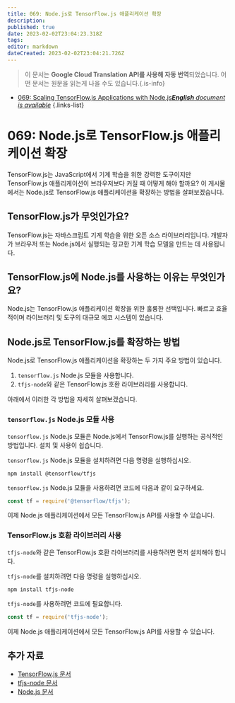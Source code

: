 ```yaml
---
title: 069: Node.js로 TensorFlow.js 애플리케이션 확장
description: 
published: true
date: 2023-02-02T23:04:23.318Z
tags: 
editor: markdown
dateCreated: 2023-02-02T23:04:21.726Z
---
```


> 이 문서는 **Google Cloud Translation API를 사용해 자동 번역**되었습니다.
어떤 문서는 원문을 읽는게 나을 수도 있습니다.{.is-info}



- [069: Scaling TensorFlow.js Applications with Node.js***English** document is available*](/en/Knowledge-base/TensorFlow-js/Learning/069-scaling-tensorflow-js-applications-with-node-js)
{.links-list}


# 069: Node.js로 TensorFlow.js 애플리케이션 확장

TensorFlow.js는 JavaScript에서 기계 학습을 위한 강력한 도구이지만 TensorFlow.js 애플리케이션이 브라우저보다 커질 때 어떻게 해야 할까요? 이 게시물에서는 Node.js로 TensorFlow.js 애플리케이션을 확장하는 방법을 살펴보겠습니다.

## TensorFlow.js가 무엇인가요?

TensorFlow.js는 자바스크립트 기계 학습을 위한 오픈 소스 라이브러리입니다. 개발자가 브라우저 또는 Node.js에서 실행되는 정교한 기계 학습 모델을 만드는 데 사용됩니다.

## TensorFlow.js에 Node.js를 사용하는 이유는 무엇인가요?

Node.js는 TensorFlow.js 애플리케이션 확장을 위한 훌륭한 선택입니다. 빠르고 효율적이며 라이브러리 및 도구의 대규모 에코 시스템이 있습니다.

## Node.js로 TensorFlow.js를 확장하는 방법

Node.js로 TensorFlow.js 애플리케이션을 확장하는 두 가지 주요 방법이 있습니다.

1. `tensorflow.js` Node.js 모듈을 사용합니다.
2. `tfjs-node`와 같은 TensorFlow.js 호환 라이브러리를 사용합니다.

아래에서 이러한 각 방법을 자세히 살펴보겠습니다.

### `tensorflow.js` Node.js 모듈 사용

`tensorflow.js` Node.js 모듈은 Node.js에서 TensorFlow.js를 실행하는 공식적인 방법입니다. 설치 및 사용이 쉽습니다.

`tensorflow.js` Node.js 모듈을 설치하려면 다음 명령을 실행하십시오.

```
npm install @tensorflow/tfjs
```

`tensorflow.js` Node.js 모듈을 사용하려면 코드에 다음과 같이 요구하세요.

```javascript
const tf = require('@tensorflow/tfjs');
```

이제 Node.js 애플리케이션에서 모든 TensorFlow.js API를 사용할 수 있습니다.

### TensorFlow.js 호환 라이브러리 사용

`tfjs-node`와 같은 TensorFlow.js 호환 라이브러리를 사용하려면 먼저 설치해야 합니다.

`tfjs-node`를 설치하려면 다음 명령을 실행하십시오.

```
npm install tfjs-node
```

`tfjs-node`를 사용하려면 코드에 필요합니다.

```javascript
const tf = require('tfjs-node');
```

이제 Node.js 애플리케이션에서 모든 TensorFlow.js API를 사용할 수 있습니다.

## 추가 자료

- [TensorFlow.js 문서](https://js.tensorflow.org/)
- [tfjs-node 문서](https://github.com/tensorflow/tfjs-node)
- [Node.js 문서](https://nodejs.org/en/docs/)